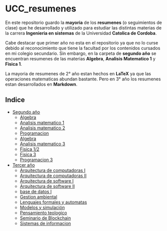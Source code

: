 # UCC_resumenes

En este repositorio guardo la **mayoria** de los **resumenes** (o seguimientos de clase) que he desarrollado y utilizado para estudiar las distintas materias de la carrera **Ingenieria en sistemas** de la Universidad **Catolica de Cordoba**.

Cabe destacar que primer año no esta en el repositorio ya que no lo curse debido al reconocimiento que tiene la facultad por los contenidos cursados en mi colegio secundario. Sin embargo, en la carpeta de **segundo año** se encuentran resumenes de las materias **Algebra**, **Analisis Matematico 1** y **Fisica 1**.

La mayoria de resumenes de 2° año estan hechos en **LaTeX** ya que las operaciones matematicas abundan bastante. Pero en 3° año los resumenes estan desarrollados en **Markdown**.

## Indice

- [Segundo año](./segundo_año)
  - [Algebra](./segundo_año/algebra)
  - [Analisis matematico 1](/segundo_año/analisis_matematico_1)
  - [Analisis matematico 2](/segundo_año/analisis_matematico_2)
  - [Programacion](/segundo_año/programacion_2)
  - [Algebra](./segundo_año/algebra/resumen.pdf)
  - [Analisis matematico 3](./segundo_año/analisis_matematico_3/resumen_AM_3.pdf)
  - [Fisica 1/2](./segundo_año/fisica_1_2)
  - [Fisica 3](./segundo_año/fisica_3)
  - [Programacion 3](./segundo_año/programacion_3/resumen_programacion_3.pdf)
- [Tercer año](./tercer_año)
  - [Arquitectura de computadoras I](tercer_año/arquitectura_de_computadoras/resumen.md)
  - [Arquitectura de computadoras II](tercer_año/arquitectura_de_computadoras_II/resumen.md)
  - [Arquitectura de software I](tercer_año/arquitectura_de_software/resumen.md)
  - [Arquitectura de software II](tercer_año/arquitectura_de_software_II/resumen.md)
  - [base de datos I](./tercer_año/bases_de_datos_1/resumen.md)
  - [Gestion ambiental](./tercer_año/gestion_ambiental/resumen.md)
  - [Lenguajes formales y automatas](./tercer_año/lenguajes_f_a/resumen.md)
  - [Modelos y simulación](./tercer_año/modelos_y_simulacion/resumen.md)
  - [Pensamiento teologico](tercer_año/pensamiento_teologico/resumen.md)
  - [Seminario de Blockchain](tercer_año/s_blockchain/resumen.md)
  - [Sistemas de informacion](./tercer_año/sistemas_de_informacion/Resumen.md)